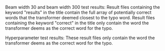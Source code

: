 Beam width 30 and beam width 300 test results:
Result files containing the keyword "results" in the title contain the full array of potentially correct words that the transformer deemed closest to the typo word.
Result files containing the keyword "correct" in the title only contain the word the transformer deems as the correct word for the typo.

Hyperparameter test results:
These result files only contain the word the transformer deems as the correct word for the typo.
